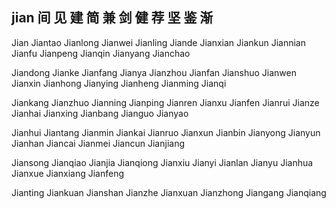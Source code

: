 jian  间 见 建 简 兼 剑 健 荐 坚 鉴 渐
---

Jian Jiantao Jianlong Jianwei Jianling Jiande Jianxian Jiankun Jiannian Jianfu Jianpeng Jianqin Jianyang Jianchao 

Jiandong Jianke Jianfang Jianya Jianzhou Jianfan Jianshuo Jianwen Jianxin Jianhong Jianying Jianheng Jianming Jianqi 

Jiankang Jianzhuo Jianning Jianping Jianren Jianxu Jianfen Jianrui Jianze Jianhai Jianxing Jianbang Jianguo Jianyao 

Jianhui Jiantang Jianmin Jiankai Jianruo Jianxun Jianbin Jianyong Jianyun Jianhan Jiancai Jianmei Jiancun Jianjiang 

Jiansong Jianqiao Jianjia Jianqiong Jianxiu Jianyi Jianlan Jianyu Jianhua Jianxue Jianxiang Jianfeng

Jianting Jiankuan Jianshan Jianzhe Jianxuan Jianzhong Jiangang Jianqiang
